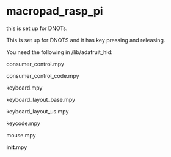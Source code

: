 # macropad_rasp_pi
this is set up for DNOTs. 

This is set up for DNOTS and it has key pressing and releasing.

You need the following in /lib/adafruit_hid:

consumer_control.mpy

consumer_control_code.mpy

keyboard.mpy

keyboard_layout_base.mpy

keyboard_layout_us.mpy

keycode.mpy

mouse.mpy

__init__.mpy


